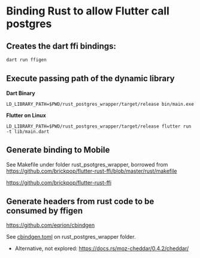 # Binding Rust to allow Flutter call postgres


## Creates the dart ffi bindings:

```bash
dart run ffigen
```


## Execute passing path of the dynamic library

**Dart Binary**
```
LD_LIBRARY_PATH=$PWD/rust_postgres_wrapper/target/release bin/main.exe
```

**Flutter on Linux**
```
LD_LIBRARY_PATH=$PWD/rust_postgres_wrapper/target/release flutter run -t lib/main.dart
```


## Generate binding to Mobile

See Makefile under folder rust_psotgres_wrapper, borrowed from https://github.com/brickpop/flutter-rust-ffi/blob/master/rust/makefile

https://github.com/brickpop/flutter-rust-ffi


## Generate headers from rust code to be consumed by ffigen

https://github.com/eqrion/cbindgen

See [cbindgen.toml](rust_postgres_wrapper/cbindgen.toml) on rust_postgres_wrapper folder.


* Alternative, not explored: https://docs.rs/moz-cheddar/0.4.2/cheddar/